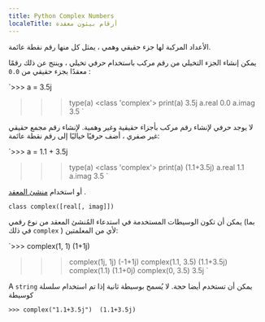 ```yaml
---
title: Python Complex Numbers
localeTitle: أرقام بيثون معقدة
---
```

الأعداد المركبة لها جزء حقيقي وهمي ، يمثل كل منها رقم نقطة عائمة.

يمكن إنشاء الجزء التخيلي من رقم مركب باستخدام حرفي تخيلي ، وينتج عن ذلك رقمًا معقدًا بجزء حقيقي من `0.0` :

 `>>> a = 3.5j 
 >>> type(a) 
 <class 'complex'> 
 >>> print(a) 
 3.5j 
 >>> a.real 
 0.0 
 >>> a.imag 
 3.5 
` 

لا يوجد حرفي لإنشاء رقم مركب بأجزاء حقيقية وغير وهمية. لإنشاء رقم مجمع حقيقي غير صفري ، أضف حرفيًا خياليًا إلى رقم نقطة عائمة:

 `>>> a = 1.1 + 3.5j 
 >>> type(a) 
 <class 'complex'> 
 >>> print(a) 
 (1.1+3.5j) 
 >>> a.real 
 1.1 
 >>> a.imag 
 3.5 
` 

أو استخدام [منشئ المعقد](https://docs.python.org/3/library/functions.html#complex) .

 `class complex([real[, imag]]) 
` 

يمكن أن تكون الوسيطات المستخدمة في استدعاء المُنشئ المعقد من نوع رقمي (بما في ذلك `complex` ) لأي من المعلمتين:

 `>>> complex(1, 1) 
 (1+1j) 
 >>> complex(1j, 1j) 
 (-1+1j) 
 >>> complex(1.1, 3.5) 
 (1.1+3.5j) 
 >>> complex(1.1) 
 (1.1+0j) 
 >>> complex(0, 3.5) 
 3.5j 
` 

A `string` يمكن أن تستخدم أيضا حجة. لا يُسمح بوسيطة ثانية إذا تم استخدام سلسلة كوسيطة

 `>>> complex("1.1+3.5j") 
 (1.1+3.5j) 
`
